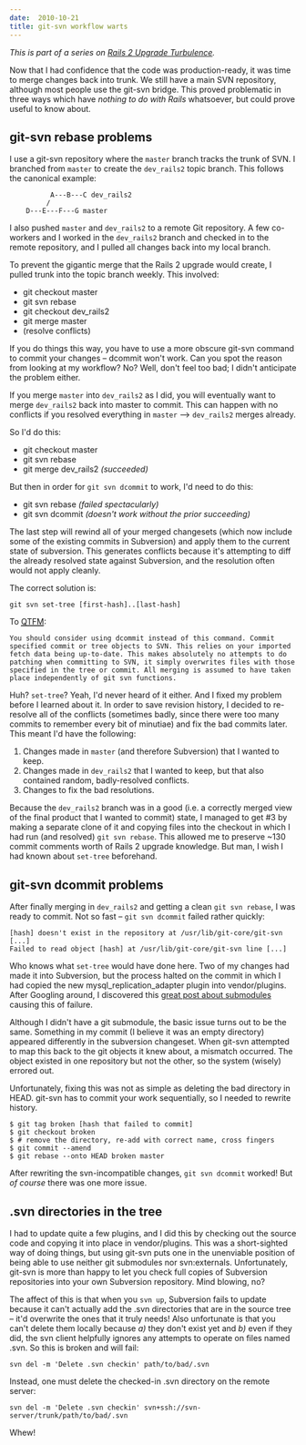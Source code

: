 ```yaml
---
date:  2010-10-21
title: git-svn workflow warts
---
```

*This is part of a series on [Rails 2 Upgrade Turbulence](http://threebrothers.org/brendan/blog/rails2-upgrade-turbulence).*

Now that I had confidence that the code was production-ready, it was
time to merge changes back into trunk. We still have a main SVN
repository, although most people use the git-svn bridge. This proved
problematic in three ways which have *nothing to do with Rails*
whatsoever, but could prove useful to know about.

## git-svn rebase problems

I use a git-svn repository where the `master` branch tracks the trunk
of SVN. I branched from `master` to create the `dev_rails2` topic
branch. This follows the canonical example:

              A---B---C dev_rails2
             /
        D---E---F---G master

I also pushed `master` and `dev_rails2` to a remote Git repository. A
few co-workers and I worked in the `dev_rails2` branch and checked in
to the remote repository, and I pulled all changes back into my local
branch.

To prevent the gigantic merge that the Rails 2 upgrade would create, I
pulled trunk into the topic branch weekly. This involved:

 * git checkout master
 * git svn rebase
 * git checkout dev_rails2
 * git merge master
 * (resolve conflicts)
 
If you do things this way, you have to use a more obscure git-svn
command to commit your changes &ndash; dcommit won't work. Can you
spot the reason from looking at my workflow? No? Well, don't feel
too bad; I didn't anticipate the problem either.

If you merge `master` into `dev_rails2` as I did, you will eventually
want to merge `dev_rails2` back into master to commit. This can happen
with no conflicts if you resolved everything in `master` &ndash;&gt;
`dev_rails2` merges already.

So I'd do this:

 * git checkout master
 * git svn rebase
 * git merge dev_rails2 *(succeeded)*
 
But then in order for `git svn dcommit` to work, I'd need to do this: 

 * git svn rebase *(failed spectacularly)*
 * git svn dcommit *(doesn't work without the prior succeeding)*

The last step will rewind all of your merged changesets (which now
include some of the existing commits in Subversion) and apply them
to the current state of subversion. This generates conflicts because
it's attempting to diff the already resolved state against Subversion,
and the resolution often would not apply cleanly.

The correct solution is:

    git svn set-tree [first-hash]..[last-hash]

To <a rel='external nofollow' href='http://www.kernel.org/pub/software/scm/git/docs/git-svn.html'><abbr title='Quote the Effing Manual'>QTFM</abbr></a>:

    You should consider using dcommit instead of this command. Commit
    specified commit or tree objects to SVN. This relies on your imported
    fetch data being up-to-date. This makes absolutely no attempts to do
    patching when committing to SVN, it simply overwrites files with those
    specified in the tree or commit. All merging is assumed to have taken
    place independently of git svn functions.

Huh? `set-tree`? Yeah, I'd never heard of it either. And I fixed my problem
before I learned about it. In order to save revision history, I decided to
re-resolve all of the conflicts (sometimes badly, since there were too many
commits to remember every bit of minutiae) and fix the bad commits later.
This meant I'd have the following:

 1. Changes made in `master` (and therefore Subversion) that I wanted to keep.
 2. Changes made in `dev_rails2` that I wanted to keep, but that also contained
    random, badly-resolved conflicts.
 3. Changes to fix the bad resolutions.
 
Because the `dev_rails2` branch was in a good (i.e. a correctly merged view
of the final product that I wanted to commit) state, I managed to get #3 by
making a separate clone of it and copying files into the checkout in which I
had run (and resolved) `git svn rebase`. This allowed me to preserve ~130
commit comments worth of Rails 2 upgrade knowledge. But man, I wish I had
known about `set-tree` beforehand.

## git-svn dcommit problems

After finally merging in `dev_rails2` and getting a clean `git svn rebase`, I
was ready to commit. Not so fast &ndash; `git svn dcommit` failed rather
quickly:

    [hash] doesn't exist in the repository at /usr/lib/git-core/git-svn [...]
    Failed to read object [hash] at /usr/lib/git-core/git-svn line [...]

Who knows what `set-tree` would have done here. Two of my changes had made it
into Subversion, but the process halted on the commit in which I had copied
the new mysql\_replication\_adapter plugin into vendor/plugins. After Googling
around, I discovered this [great post about submodules](http://de-co-de.blogspot.com/2009/02/git-svn-and-submodules.html)
causing this of failure.

Although I didn't have a git submodule, the basic issue turns out to be the
same. Something in my commit (I believe it was an empty directory) appeared
differently in the subversion changeset. When git-svn attempted to map this
back to the git objects it knew about, a mismatch occurred. The object existed
in one repository but not the other, so the system (wisely) errored out.

Unfortunately, fixing this was not as simple as deleting the bad directory
in HEAD. git-svn has to commit your work sequentially, so I needed to rewrite
history.

    $ git tag broken [hash that failed to commit]
    $ git checkout broken
    $ # remove the directory, re-add with correct name, cross fingers
    $ git commit --amend
    $ git rebase --onto HEAD broken master

After rewriting the svn-incompatible changes, `git svn dcommit` worked! But *of course* there was one more issue.

## .svn directories in the tree

I had to update quite a few plugins, and I did this by checking out the source
code and copying it into place in vendor/plugins. This was a short-sighted way
of doing things, but using git-svn puts one in the unenviable position of being
able to use neither git submodules nor svn:externals. Unfortunately, git-svn is
more than happy to let you check full copies of Subversion repositories into
your own Subversion repository. Mind blowing, no?

The affect of this is that when you `svn up`, Subversion fails to update because
it can't actually add the .svn directories that are in the source tree &ndash;
it'd overwrite the ones that it truly needs! Also unfortunate is that you can't
delete them locally because *a)* they don't exist yet and *b)* even if they did,
the svn client helpfully ignores any attempts to operate on files named .svn. So
this is broken and will fail:

    svn del -m 'Delete .svn checkin' path/to/bad/.svn

Instead, one must delete the checked-in .svn directory on the remote server:

    svn del -m 'Delete .svn checkin' svn+ssh://svn-server/trunk/path/to/bad/.svn

Whew!

